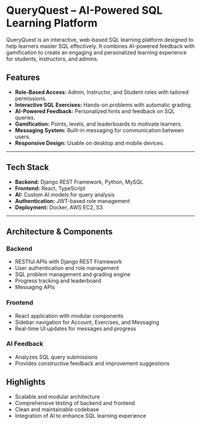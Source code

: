# QueryQuest – AI-Powered SQL Learning Platform

QueryQuest is an interactive, web-based SQL learning platform designed to help learners master SQL effectively. It combines AI-powered feedback with gamification to create an engaging and personalized learning experience for students, instructors, and admins.

## Features

- **Role-Based Access:** Admin, Instructor, and Student roles with tailored permissions.
- **Interactive SQL Exercises:** Hands-on problems with automatic grading.
- **AI-Powered Feedback:** Personalized hints and feedback on SQL queries.
- **Gamification:** Points, levels, and leaderboards to motivate learners.
- **Messaging System:** Built-in messaging for communication between users.
- **Responsive Design:** Usable on desktop and mobile devices.

---

## Tech Stack

- **Backend:** Django REST Framework, Python, MySQL
- **Frontend:** React, TypeScript
- **AI:** Custom AI models for query analysis
- **Authentication:** JWT-based role management
- **Deployment:** Docker, AWS EC2, S3

---

## Architecture & Components

### Backend

- RESTful APIs with Django REST Framework
- User authentication and role management
- SQL problem management and grading engine
- Progress tracking and leaderboard
- Messaging APIs

### Frontend

- React application with modular components
- Sidebar navigation for Account, Exercises, and Messaging
- Real-time UI updates for messages and progress

### AI Feedback

- Analyzes SQL query submissions
- Provides constructive feedback and improvement suggestions

## Highlights

- Scalable and modular architecture
- Comprehensive testing of backend and frontend
- Clean and maintainable codebase
- Integration of AI to enhance SQL learning experience

